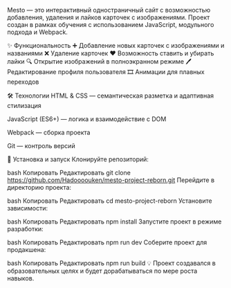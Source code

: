 Mesto — это интерактивный одностраничный сайт с возможностью добавления, удаления и лайков карточек с изображениями.
Проект создан в рамках обучения с использованием JavaScript, модульного подхода и Webpack.

✨ Функциональность
➕ Добавление новых карточек с изображениями и названиями
❌ Удаление карточек
❤️ Возможность ставить и убирать лайки
🔍 Открытие изображений в полноэкранном режиме
🖊️ Редактирование профиля пользователя
🎞️ Анимации для плавных переходов

🛠️ Технологии
HTML & CSS — семантическая разметка и адаптивная стилизация

JavaScript (ES6+) — логика и взаимодействие с DOM

Webpack — сборка проекта

Git — контроль версий

🚀 Установка и запуск
Клонируйте репозиторий:

bash
Копировать
Редактировать
git clone https://github.com/Hadoooouken/mesto-project-reborn.git
Перейдите в директорию проекта:

bash
Копировать
Редактировать
cd mesto-project-reborn
Установите зависимости:

bash
Копировать
Редактировать
npm install
Запустите проект в режиме разработки:

bash
Копировать
Редактировать
npm run dev
Соберите проект для продакшена:

bash
Копировать
Редактировать
npm run build
💡 Проект создавался в образовательных целях и будет дорабатываться по мере роста навыков.


